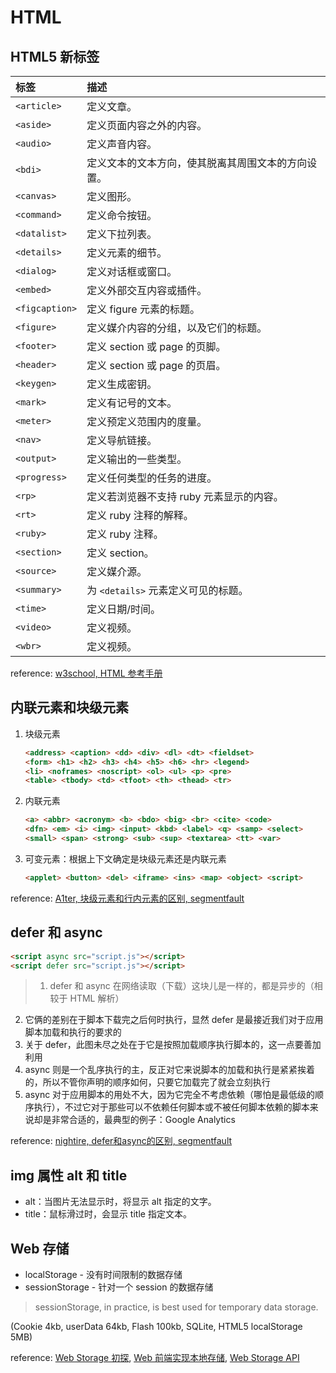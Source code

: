 # HTML

## HTML5 新标签

标签 | 描述
:--- | :---
`<article>` | 定义文章。
`<aside>` |   定义页面内容之外的内容。
`<audio>` |   定义声音内容。
`<bdi>` | 定义文本的文本方向，使其脱离其周围文本的方向设置。
`<canvas>` |  定义图形。
`<command>` | 定义命令按钮。
`<datalist>` |    定义下拉列表。
`<details>` | 定义元素的细节。
`<dialog>` |  定义对话框或窗口。
`<embed>` |   定义外部交互内容或插件。
`<figcaption>` |  定义 figure 元素的标题。
`<figure>` |  定义媒介内容的分组，以及它们的标题。
`<footer>` |  定义 section 或 page 的页脚。
`<header>` |  定义 section 或 page 的页眉。
`<keygen>` |  定义生成密钥。
`<mark>` |    定义有记号的文本。
`<meter>` |   定义预定义范围内的度量。
`<nav>` | 定义导航链接。
`<output>` |  定义输出的一些类型。
`<progress>` |    定义任何类型的任务的进度。
`<rp>` |  定义若浏览器不支持 ruby 元素显示的内容。
`<rt>` |  定义 ruby 注释的解释。
`<ruby>` |    定义 ruby 注释。
`<section>` | 定义 section。
`<source>` |  定义媒介源。
`<summary>` | 为 `<details>` 元素定义可见的标题。
`<time>` |    定义日期/时间。
`<video>` |   定义视频。
`<wbr>` | 定义视频。

reference: [w3school, HTML 参考手册](http://www.w3school.com.cn/tags/index.asp)

## 内联元素和块级元素

1. 块级元素

    ```html
    <address> <caption> <dd> <div> <dl> <dt> <fieldset>
    <form> <h1> <h2> <h3> <h4> <h5> <h6> <hr> <legend>
    <li> <noframes> <noscript> <ol> <ul> <p> <pre>
    <table> <tbody> <td> <tfoot> <th> <thead> <tr>
    ```

2. 内联元素

    ```html
    <a> <abbr> <acronym> <b> <bdo> <big> <br> <cite> <code>
    <dfn> <em> <i> <img> <input> <kbd> <label> <q> <samp> <select>
    <small> <span> <strong> <sub> <sup> <textarea> <tt> <var>
    ```

3. 可变元素：根据上下文确定是块级元素还是内联元素

    ```html
    <applet> <button> <del> <iframe> <ins> <map> <object> <script>
    ```

reference: [A1ter, 块级元素和行内元素的区别, segmentfault](http://segmentfault.com/a/1190000003714074)

## defer 和 async

```html
<script async src="script.js"></script>
<script defer src="script.js"></script>
```

> 1. defer 和 async 在网络读取（下载）这块儿是一样的，都是异步的（相较于 HTML 解析）
2. 它俩的差别在于脚本下载完之后何时执行，显然 defer 是最接近我们对于应用脚本加载和执行的要求的
3. 关于 defer，此图未尽之处在于它是按照加载顺序执行脚本的，这一点要善加利用
4. async 则是一个乱序执行的主，反正对它来说脚本的加载和执行是紧紧挨着的，所以不管你声明的顺序如何，只要它加载完了就会立刻执行
5. async 对于应用脚本的用处不大，因为它完全不考虑依赖（哪怕是最低级的顺序执行），不过它对于那些可以不依赖任何脚本或不被任何脚本依赖的脚本来说却是非常合适的，最典型的例子：Google Analytics

reference: [nightire, defer和async的区别, segmentfault](http://segmentfault.com/q/1010000000640869/a-1020000000641029)

## img 属性 alt 和 title

- alt：当图片无法显示时，将显示 alt 指定的文字。
- title：鼠标滑过时，会显示 title 指定文本。

## Web 存储

- localStorage - 没有时间限制的数据存储
- sessionStorage - 针对一个 session 的数据存储

> sessionStorage, in practice, is best used for temporary data storage.

(Cookie 4kb, userData 64kb, Flash 100kb, SQLite, HTML5 localStorage 5MB)

reference: [Web Storage 初探](http://segmentfault.com/a/1190000003936684), [Web 前端实现本地存储](http://segmentfault.com/a/1190000002701423), [Web Storage API](https://html.spec.whatwg.org/multipage/webstorage.html)
